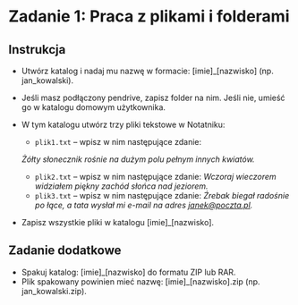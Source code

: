 # Zadanie 1: Praca z plikami i folderami

## Instrukcja

- Utwórz katalog i nadaj mu nazwę w formacie: [imie]_[nazwisko] (np. jan_kowalski).
- Jeśli masz podłączony pendrive, zapisz folder na nim. Jeśli nie, umieść go w katalogu domowym użytkownika.
- W tym katalogu utwórz trzy pliki tekstowe w Notatniku:
   - ```plik1.txt``` – wpisz w nim następujące zdanie:
     
    *Żółty słonecznik rośnie na dużym polu pełnym innych kwiatów.*
   - ```plik2.txt``` – wpisz w nim następujące zdanie:
    *Wczoraj wieczorem widziałem piękny zachód słońca nad jeziorem.*
   - ```plik3.txt``` – wpisz w nim następujące zdanie:
    *Źrebak biegał radośnie po łące, a tata wysłał mi e-mail na adres janek@poczta.pl.*
- Zapisz wszystkie pliki w katalogu [imie]_[nazwisko].

## Zadanie dodatkowe

- Spakuj katalog: [imie]_[nazwisko] do formatu ZIP lub RAR.
- Plik spakowany powinien mieć nazwę: [imie]_[nazwisko].zip (np. jan_kowalski.zip).
